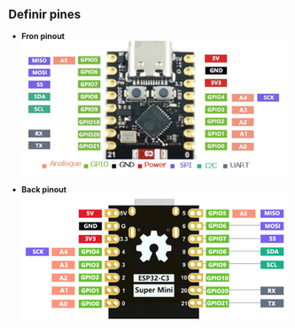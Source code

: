 ## Definir pines
* **Fron pinout**
![alt text](./images/front_C3_pinout.png)

* **Back pinout**
![alt text](./images/back_C3_pinout.png)

